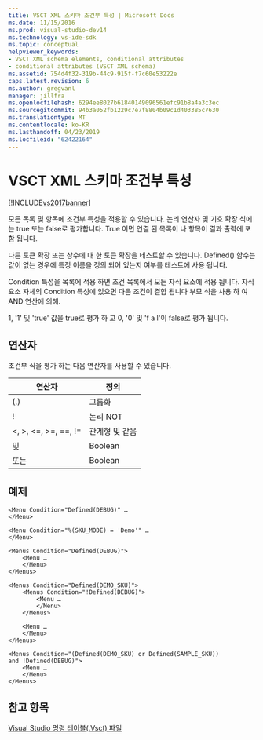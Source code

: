 ```yaml
---
title: VSCT XML 스키마 조건부 특성 | Microsoft Docs
ms.date: 11/15/2016
ms.prod: visual-studio-dev14
ms.technology: vs-ide-sdk
ms.topic: conceptual
helpviewer_keywords:
- VSCT XML schema elements, conditional attributes
- conditional attributes (VSCT XML schema)
ms.assetid: 754d4f32-319b-44c9-915f-f7c60e53222e
caps.latest.revision: 6
ms.author: gregvanl
manager: jillfra
ms.openlocfilehash: 6294ee8027b61840149096561efc91b8a4a3c3ec
ms.sourcegitcommit: 94b3a052fb1229c7e7f8804b09c1d403385c7630
ms.translationtype: MT
ms.contentlocale: ko-KR
ms.lasthandoff: 04/23/2019
ms.locfileid: "62422164"
---
```

# <a name="vsct-xml-schema-conditional-attributes"></a>VSCT XML 스키마 조건부 특성
[!INCLUDE[vs2017banner](../includes/vs2017banner.md)]

모든 목록 및 항목에 조건부 특성을 적용할 수 있습니다. 논리 연산자 및 기호 확장 식에는 true 또는 false로 평가합니다. True 이면 연결 된 목록이 나 항목이 결과 출력에 포함 됩니다.  
  
 다른 토큰 확장 또는 상수에 대 한 토큰 확장을 테스트할 수 있습니다. Defined() 함수는 값이 없는 경우에 특정 이름을 정의 되어 있는지 여부를 테스트에 사용 됩니다.  
  
 Condition 특성을 목록에 적용 하면 조건 목록에서 모든 자식 요소에 적용 됩니다. 자식 요소 자체의 Condition 특성에 있으면 다음 조건이 결합 됩니다 부모 식을 사용 하 여 AND 연산에 의해.  
  
 1, '1' 및 'true' 값을 true로 평가 하 고 0, '0' 및 'f a l'이 false로 평가 됩니다.  
  
## <a name="operators"></a>연산자  
 조건부 식을 평가 하는 다음 연산자를 사용할 수 있습니다.  
  
|연산자|정의|  
|--------------|----------------|  
|(,)|그룹화|  
|!|논리 NOT|  
|\<, >, \<=, >=, ==, !=|관계형 및 같음|  
|및|Boolean|  
|또는|Boolean|  
  
## <a name="examples"></a>예제  
  
```  
<Menu Condition="Defined(DEBUG)" …  
</Menu>  
  
<Menu Condition="%(SKU_MODE) = 'Demo'" …  
</Menu>  
  
<Menus Condition="Defined(DEBUG)">  
    <Menu …  
    </Menu>  
</Menus>  
  
<Menus Condition="Defined(DEMO_SKU)">  
    <Menus Condition="!Defined(DEBUG)">  
        <Menu …  
        </Menu>  
    </Menus>  
  
    <Menu …  
    </Menu>  
</Menus>  
  
<Menus Condition="(Defined(DEMO_SKU) or Defined(SAMPLE_SKU))   
and !Defined(DEBUG)">  
    <Menu …  
    </Menu>  
</Menus>  
```  
  
## <a name="see-also"></a>참고 항목  
 [Visual Studio 명령 테이블(.Vsct) 파일](../extensibility/internals/visual-studio-command-table-dot-vsct-files.md)
